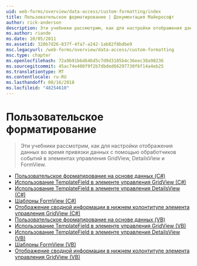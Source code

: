 ```yaml
---
uid: web-forms/overview/data-access/custom-formatting/index
title: Пользовательское форматирование | Документация Майкрософт
author: rick-anderson
description: Эти учебники рассмотрим, как для настройки отображения данных во время привязки данных с помощью обработчиков событий в элементах управления GridView, DetailsView и FormView.
ms.author: riande
ms.date: 10/05/2011
ms.assetid: 320b7d26-837f-4fa7-a242-1ab82f8bdbe9
msc.legacyurl: /web-forms/overview/data-access/custom-formatting
msc.type: chapter
ms.openlocfilehash: 72a9b91b6d646d5c7d9d3105b4c36eec38a98236
ms.sourcegitcommit: 45ac74e400f9f2b7dbded66297730f6f14a4eb25
ms.translationtype: MT
ms.contentlocale: ru-RU
ms.lasthandoff: 08/16/2018
ms.locfileid: "48254610"
---
```

<a name="custom-formatting"></a>Пользовательское форматирование
====================
> Эти учебники рассмотрим, как для настройки отображения данных во время привязки данных с помощью обработчиков событий в элементах управления GridView, DetailsView и FormView.


- [Пользовательское форматирование на основе данных (C#)](custom-formatting-based-upon-data-cs.md)
- [Использование TemplateField в элементе управления GridView (C#)](using-templatefields-in-the-gridview-control-cs.md)
- [Использование TemplateField в элементе управления DetailsView (C#)](using-templatefields-in-the-detailsview-control-cs.md)
- [Шаблоны FormView (C#)](using-the-formview-s-templates-cs.md)
- [Отображение сводной информации в нижнем колонтитуле элемента управления GridView (C#)](displaying-summary-information-in-the-gridview-s-footer-cs.md)
- [Пользовательское форматирование на основе данных (VB)](custom-formatting-based-upon-data-vb.md)
- [Использование TemplateField в элементе управления GridView (VB)](using-templatefields-in-the-gridview-control-vb.md)
- [Использование TemplateField в элементе управления DetailsView (VB)](using-templatefields-in-the-detailsview-control-vb.md)
- [Шаблоны FormView (VB)](using-the-formview-s-templates-vb.md)
- [Отображение сводной информации в нижнем колонтитуле элемента управления GridView (VB)](displaying-summary-information-in-the-gridview-s-footer-vb.md)
